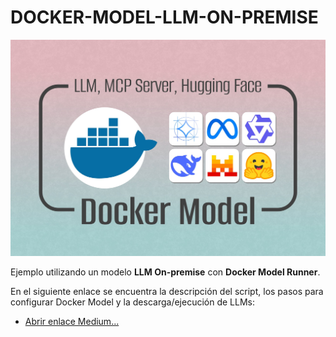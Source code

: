 # DOCKER-MODEL-LLM-ON-PREMISE
![imagen](https://github.com/bernabeudario/DOCKER-MODEL-LLM-ON-PREMISE/blob/main/img-portada.jpg?raw=true)

Ejemplo utilizando un modelo **LLM On-premise** con **Docker Model Runner**.

En el siguiente enlace se encuentra la descripción del script, los pasos para configurar Docker Model y la descarga/ejecución de LLMs:
* [Abrir enlace Medium...](https://medium.com/@dariobernabeu/docker-model-ejecutar-llm-on-premise-1f08772d6d6d)
